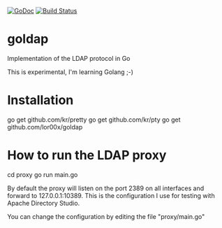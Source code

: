 [![GoDoc](https://godoc.org/github.com/lor00x/goldap?status.svg)](https://godoc.org/github.com/lor00x/goldap)
[![Build Status](https://travis-ci.org/lor00x/goldap.svg)](https://travis-ci.org/lor00x/goldap)

goldap
======

Implementation of the LDAP protocol in Go

This is experimental, I'm learning Golang ;-)

# Installation

go get github.com/kr/pretty
go get github.com/kr/pty
go get github.com/lor00x/goldap

# How to run the LDAP proxy

cd proxy
go run main.go

By default the proxy will listen on the port 2389 on all interfaces and forward to 127.0.0.1:10389.
This is the configuration I use for testing with Apache Directory Studio.

You can change the configuration by editing the file "proxy/main.go"
